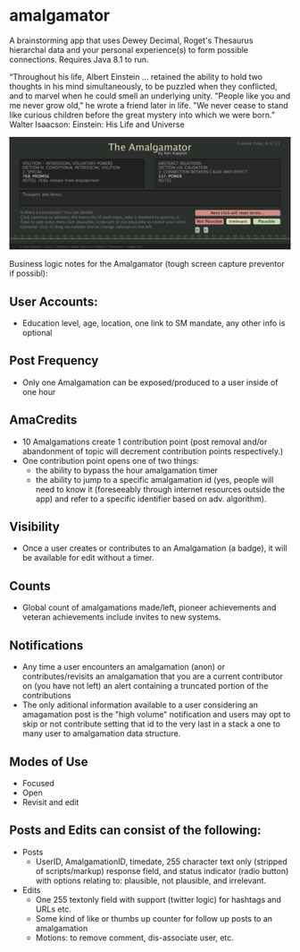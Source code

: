 # amalgamator

A brainstorming app that uses Dewey Decimal, Roget's Thesaurus hierarchal data and your personal experience(s) to form possible connections. Requires Java 8.1 to run.

“Throughout his life, Albert Einstein ... retained the ability to hold two thoughts in his mind simultaneously, to be puzzled when they conflicted, and to marvel when he could smell an underlying unity. "People like you and me never grow old," he wrote a friend later in life. "We never cease to stand like curious children before the great mystery into which we were born.” Walter Isaacson: Einstein: His Life and Universe

![Amalgamator App](https://github.com/kappter/amalgamator/blob/master/amalgamation.png)

Business logic notes for the Amalgamator (tough screen capture preventor if possibl):
## User Accounts:
  * Education level, age, location, one link to SM mandate, any other info is optional
## Post Frequency
  * Only one Amalgamation can be exposed/produced to a user inside of one hour 
## AmaCredits 
  * 10 Amalgamations create 1 contribution point (post removal and/or abandonment of topic will decrement contribution points respectively.)
  * One contribution point opens one of two things:
      * the ability to bypass the hour amalgamation timer 
      * the ability to jump to a specific amalgamation id (yes, people will need to know it (foreseeably through internet resources outside the app) and refer to a specific identifier based on adv. algorithm).
## Visibility
  * Once a user creates or contributes to an Amalgamation (a badge), it will be available for edit without a timer.
## Counts 
  * Global count of amalgamations made/left, pioneer achievements and veteran achievements include invites to new systems. 
## Notifications 
  * Any time a user encounters an amalgamation (anon) or contributes/revisits an amalgamation that you are a current contributor on (you have not left) an alert containing a truncated portion of the contributions
  * The only aditional information available to a user considering an amagamation post is the "high volume" notification and users may opt to skip or not contribute setting that id to the very last in a stack a one to many user to amalgamation data structure. 
## Modes of Use 
  * Focused
  * Open 
  * Revisit and edit 
## Posts and Edits can consist of the following:
  * Posts
    * UserID, AmalgamationID, timedate, 255 character text only (stripped of scripts/markup) response field, and status indicator (radio button) with options relating to: plausible, not plausible, and irrelevant.
  * Edits
    * One 255 textonly field with support (twitter logic) for hashtags and URLs etc.
    * Some kind of like or thumbs up counter for follow up posts to an amalgamation
    * Motions: to remove comment, dis-associate user, etc.

